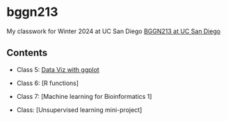 # bggn213
My classwork for Winter 2024 at UC San Diego [BGGN213 at UC San Diego](https://bioboot.github.io/bggn213_W24/)

## Contents

- Class 5: [Data Viz with ggplot]()

- Class 6: [R functions]

- Class 7: [Machine learning for Bioinformatics 1]

- Class: [Unsupervised learning mini-project]
